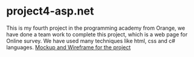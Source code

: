 # project4-asp.net
This is my fourth project in the programming academy from Orange, we have done a team work to complete this project, which is a web page for Online survey. We have used many techniques like html, css and c# languages.
[Mockup and Wireframe for the project](https://miro.com/app/board/uXjVP9tUnbA=/?share_link_id=911584856109)
